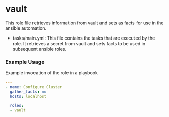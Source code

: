 # vault
This role file retrieves information from vault and sets as facts for use in the ansible automation.

- tasks/main.yml: This file contains the tasks that are executed by the role. It retrieves a secret from vault and sets facts to be used in subsequent ansible roles.

### Example Usage
Example invocation of the role in a playbook

```yaml
---
- name: Configure Cluster
  gather_facts: no
  hosts: localhost

  roles:
  - vault
```

